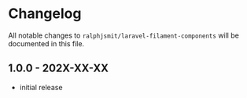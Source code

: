 # Changelog

All notable changes to `ralphjsmit/laravel-filament-components` will be documented in this file.

## 1.0.0 - 202X-XX-XX

- initial release
